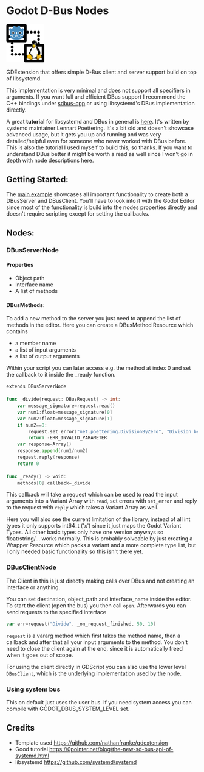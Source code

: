 # Godot D-Bus Nodes

<img src="./project/icon.svg" width="100" height="100">

GDExtension that offers simple D-Bus client and server support build on top of libsystemd.

This implementation is very minimal and does not support all specifiers in arguments. If you want full and efficient DBus support I recommend  the C++ bindings under [sdbus-cpp](https://github.com/Kistler-Group/sdbus-cpp) or using libsystemd's DBus implementation directly. 

A great **tutorial** for libsystemd and DBus in general is [here](https://0pointer.net/blog/the-new-sd-bus-api-of-systemd.html). It's written by systemd maintainer Lennart Poettering. It's a bit old and doesn't showcase advanced usage, but it gets you up and running and was very detailed/helpful even for someone who never worked with DBus before. This is also the tutorial I used myself to build this, so thanks. If you want to understand DBus better it might be worth a read as well since I won't go in depth with node descriptions here.


## Getting Started:
The [main example](project/demo/server_client_example.tscn) showcases all important functionality to create both a DBusServer and DBusClient. You'll have to look into it with the Godot Editor since most of the functionality is build into the nodes properties directly and doesn't require scripting except for setting the callbacks. 

## Nodes:

### DBusServerNode

#### Properties
* Object path
* Interface name
* A list of methods

#### DBusMethods:
To add a new method to the server you just need to append the list of methods in the editor. Here you can create a DBusMethod Resource which contains
* a member name
* a list of input arguments
* a list of output arguments

Within your script you can later access e.g. the method at index 0 and set the callback to it inside the _ready function.

```go
extends DBusServerNode

func _divide(request: DBusRequest) -> int:
	var message_signature=request.read()
	var num1:float=message_signature[0]
	var num2:float=message_signature[1]
	if num2==0:
		request.set_error("net.poettering.DivisionByZero", "Division by zero not allowed")
		return -ERR_INVALID_PARAMETER
	var response=Array()
	response.append(num1/num2)
	request.reply(response)
	return 0

func _ready() -> void:
	methods[0].callback=_divide
```

This callback will take a request which can be used to read the input arguments into a Variant Array with `read`, set errors with `set_error` and reply to the request with `reply` which takes a Variant Array as well.

Here you will also see the current limitation of the library, instead of all int types it only supports int64_t ('x') since it just maps the Godot Variant Types. All other basic types only have one version anyways so float/string/... works normally. This is probably solveable by just creating a Wrapper Resource which packs a variant and a more complete type list, but I only needed basic functionality so this isn't there yet.


### DBusClientNode

The Client in this is just directly making calls over DBus and not creating an interface or anything.

You can set destination, object_path and interface_name inside the editor. To start the client (open the bus) you then call `open`. Afterwards you can send requests to the specified interface

```go
var err=request("Divide", _on_request_finished, 50, 10)
```

`request` is a vararg method which first takes the method name, then a callback and after that all your input arguments to the method. You don't need to close the client again at the end, since it is automatically freed when it goes out of scope.

For using the client directly in GDScript you can also use the lower level `DBusClient`, which is the underlying implementation used by the node.

### Using system bus

This on default just uses the user bus. If you need system access you can compile with GODOT_DBUS_SYSTEM_LEVEL set. 

## Credits
* Template used https://github.com/nathanfranke/gdextension
* Good tutorial https://0pointer.net/blog/the-new-sd-bus-api-of-systemd.html
* libsystemd https://github.com/systemd/systemd